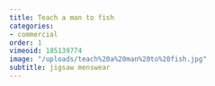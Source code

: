 ```yaml
---
title: Teach a man to fish
categories:
- commercial
order: 1
vimeoid: 185139774
image: "/uploads/teach%20a%20man%20to%20fish.jpg"
subtitle: jigsaw menswear
---
```


